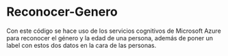 # Reconocer-Genero
Con este código se hace uso de los servicios cognitivos de Microsoft Azure para reconocer el género y la edad de una persona, además de poner un label con estos dos datos en la cara de las personas.
